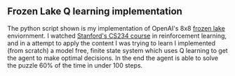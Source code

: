 ## Frozen Lake Q learning implementation

The python script shown is my implementation of OpenAI's 8x8 [frozen lake](https://gym.openai.com/envs/FrozenLake8x8-v0/) enviornment. I watched [Stanford's CS234 course](http://web.stanford.edu/class/cs234/index.html) in reinforcement learning, and in a attempt to apply the content I was trying to learn I implemented (from scratch) a model free, finite state system which uses Q learning to get the agent to make optimal decisions. In the end the agent is able to solve the puzzle 60% of the time in under 100 steps. 
   
